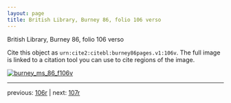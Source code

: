 ```yaml
---
layout: page
title: British Library, Burney 86, folio 106 verso
---
```


British Library, Burney 86, folio 106 verso

Cite this object as `urn:cite2:citebl:burney86pages.v1:106v`.  The full image is linked to a citation tool you can use to cite regions of the image.

[![burney_ms_86_f106v](http://www.homermultitext.org/iipsrv?IIIF=/project/homer/pyramidal/deepzoom/citebl/burney86imgs/v1/burney_ms_86_f106v.tif/full/800,/0/default.jpg)](http://www.homermultitext.org/ict2/?urn=urn:cite2:citebl:burney86imgs.v1:burney_ms_86_f106v) 

---

previous:  [106r](../106r/) | next: [107r](../107r/)